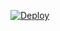 [![Deploy](https://www.herokucdn.com/deploy/button.png)](https://dashboard.heroku.com/new?template=https://github.com/fireworksfireworks/MH)
